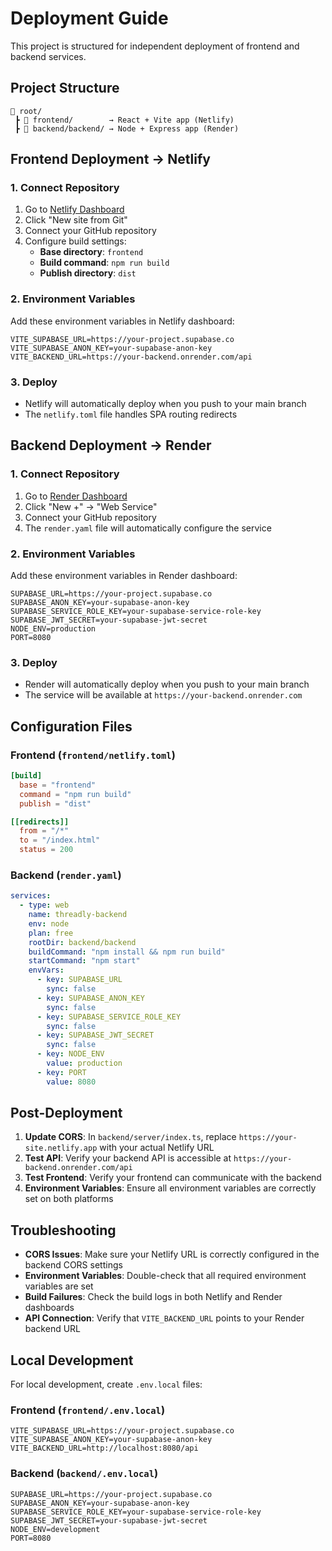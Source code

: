 # Deployment Guide

This project is structured for independent deployment of frontend and backend services.

## Project Structure

```
📂 root/
 ┣ 📂 frontend/        → React + Vite app (Netlify)
 ┣ 📂 backend/backend/ → Node + Express app (Render)
```

## Frontend Deployment → Netlify

### 1. Connect Repository
1. Go to [Netlify Dashboard](https://app.netlify.com/)
2. Click "New site from Git"
3. Connect your GitHub repository
4. Configure build settings:
   - **Base directory**: `frontend`
   - **Build command**: `npm run build`
   - **Publish directory**: `dist`

### 2. Environment Variables
Add these environment variables in Netlify dashboard:

```
VITE_SUPABASE_URL=https://your-project.supabase.co
VITE_SUPABASE_ANON_KEY=your-supabase-anon-key
VITE_BACKEND_URL=https://your-backend.onrender.com/api
```

### 3. Deploy
- Netlify will automatically deploy when you push to your main branch
- The `netlify.toml` file handles SPA routing redirects

## Backend Deployment → Render

### 1. Connect Repository
1. Go to [Render Dashboard](https://dashboard.render.com/)
2. Click "New +" → "Web Service"
3. Connect your GitHub repository
4. The `render.yaml` file will automatically configure the service

### 2. Environment Variables
Add these environment variables in Render dashboard:

```
SUPABASE_URL=https://your-project.supabase.co
SUPABASE_ANON_KEY=your-supabase-anon-key
SUPABASE_SERVICE_ROLE_KEY=your-supabase-service-role-key
SUPABASE_JWT_SECRET=your-supabase-jwt-secret
NODE_ENV=production
PORT=8080
```

### 3. Deploy
- Render will automatically deploy when you push to your main branch
- The service will be available at `https://your-backend.onrender.com`

## Configuration Files

### Frontend (`frontend/netlify.toml`)
```toml
[build]
  base = "frontend"
  command = "npm run build"
  publish = "dist"

[[redirects]]
  from = "/*"
  to = "/index.html"
  status = 200
```

### Backend (`render.yaml`)
```yaml
services:
  - type: web
    name: threadly-backend
    env: node
    plan: free
    rootDir: backend/backend
    buildCommand: "npm install && npm run build"
    startCommand: "npm start"
    envVars:
      - key: SUPABASE_URL
        sync: false
      - key: SUPABASE_ANON_KEY
        sync: false
      - key: SUPABASE_SERVICE_ROLE_KEY
        sync: false
      - key: SUPABASE_JWT_SECRET
        sync: false
      - key: NODE_ENV
        value: production
      - key: PORT
        value: 8080
```

## Post-Deployment

1. **Update CORS**: In `backend/server/index.ts`, replace `https://your-site.netlify.app` with your actual Netlify URL
2. **Test API**: Verify your backend API is accessible at `https://your-backend.onrender.com/api`
3. **Test Frontend**: Verify your frontend can communicate with the backend
4. **Environment Variables**: Ensure all environment variables are correctly set on both platforms

## Troubleshooting

- **CORS Issues**: Make sure your Netlify URL is correctly configured in the backend CORS settings
- **Environment Variables**: Double-check that all required environment variables are set
- **Build Failures**: Check the build logs in both Netlify and Render dashboards
- **API Connection**: Verify that `VITE_BACKEND_URL` points to your Render backend URL

## Local Development

For local development, create `.env.local` files:

### Frontend (`frontend/.env.local`)
```
VITE_SUPABASE_URL=https://your-project.supabase.co
VITE_SUPABASE_ANON_KEY=your-supabase-anon-key
VITE_BACKEND_URL=http://localhost:8080/api
```

### Backend (`backend/.env.local`)
```
SUPABASE_URL=https://your-project.supabase.co
SUPABASE_ANON_KEY=your-supabase-anon-key
SUPABASE_SERVICE_ROLE_KEY=your-supabase-service-role-key
SUPABASE_JWT_SECRET=your-supabase-jwt-secret
NODE_ENV=development
PORT=8080
```
